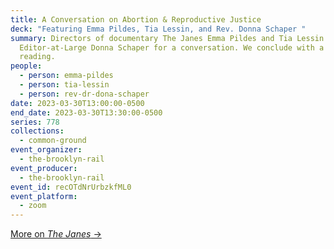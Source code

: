 ```yaml
---
title: A Conversation on Abortion & Reproductive Justice
deck: "Featuring Emma Pildes, Tia Lessin, and Rev. Donna Schaper "
summary: Directors of documentary The Janes Emma Pildes and Tia Lessin join Rail
  Editor-at-Large Donna Schaper for a conversation. We conclude with a poetry
  reading.
people:
  - person: emma-pildes
  - person: tia-lessin
  - person: rev-dr-dona-schaper
date: 2023-03-30T13:00:00-0500
end_date: 2023-03-30T13:30:00-0500
series: 778
collections:
  - common-ground
event_organizer:
  - the-brooklyn-rail
event_producer:
  - the-brooklyn-rail
event_id: recOTdNrUrbzkfML0
event_platform:
  - zoom
---
```

[More on *The Janes* →](https://www.hbo.com/movies/the-janes)